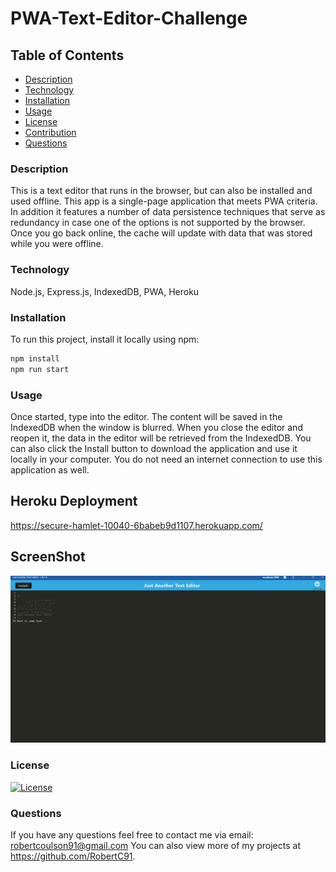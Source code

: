 # PWA-Text-Editor-Challenge

## Table of Contents
- [Description](#description)
- [Technology](#technology)
- [Installation](#installation)
- [Usage](#usage)
- [License](#license)
- [Contribution](#contribution)
- [Questions](#questions)

### Description
This is a text editor that runs in the browser, but can also be installed and used offline. This app is a single-page application that meets PWA criteria. In addition it features a number of data persistence techniques that serve as redundancy in case one of the options is not supported by the browser. Once you go back online, the cache will update with data that was stored while you were offline.

### Technology

Node.js, Express.js, IndexedDB, PWA, Heroku

### Installation
To run this project, install it locally using npm:
```sh
npm install
npm run start
```
### Usage
Once started, type into the editor. The content will be saved in the IndexedDB when the window is blurred. When you close the editor and reopen it, the data in the editor will be retrieved from the IndexedDB. You can also click the Install button to download the application and use it locally in your computer. You do not need an internet connection to use this application as well.

## Heroku Deployment

https://secure-hamlet-10040-6babeb9d1107.herokuapp.com/

## ScreenShot

![Alt text](<Assets/JATE challenge.png>)

### License

[![License](https://img.shields.io/badge/License-MIT-blue.svg)](LICENSE)

### Questions

If you have any questions feel free to contact me via email: robertcoulson91@gmail.com 
You can also view more of my projects at https://github.com/RobertC91.